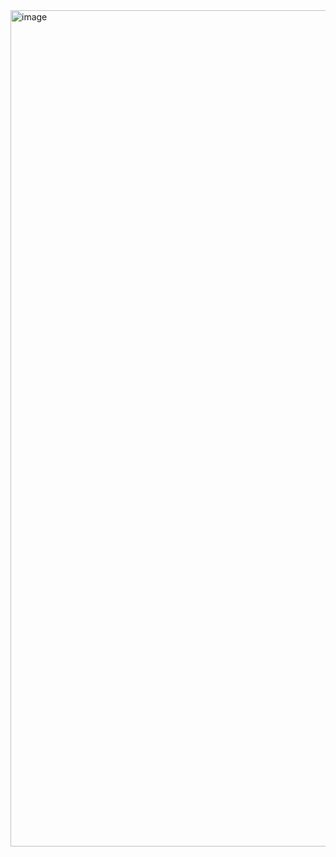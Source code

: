 <img width="1338" alt="image" src="https://github.com/codingTest-study-group/coding-study/assets/107467750/4e0c2128-433d-4612-834f-f28011adcd86">

